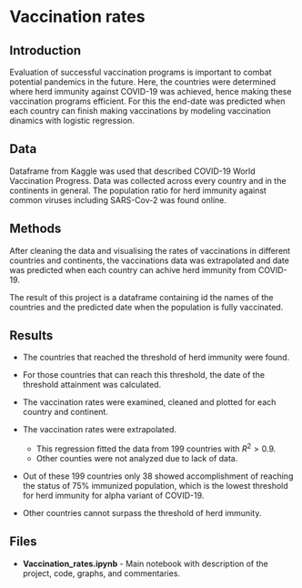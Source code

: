# Vaccination rates

## Introduction
Evaluation of successful vaccination programs is important to combat potential pandemics in the future. Here, the countries were determined where herd immunity against COVID-19 was achieved, hence making these vaccination programs efficient. For this the end-date was predicted when each country can finish making vaccinations by modeling vaccination dinamics with logistic regression.


## Data
Dataframe from Kaggle was used that described COVID-19 World Vaccination Progress. Data was collected across every country and in the continents in general. The population ratio for herd immunity against common viruses including SARS-Cov-2  was found online. 

## Methods
After cleaning the data and visualising the rates of vaccinations in different countries and continents, the vaccinations data was extrapolated and date was predicted when each country can achive herd immunity from COVID-19.

The result of this project is a dataframe containing id the names of the countries and the predicted date when the population is fully vaccinated.

## Results
- The countries that reached the threshold of herd immunity were found.   
- For those countries that can reach this threshold, the date of the threshold attainment was calculated.    

- The vaccination rates were examined, cleaned and plotted for each country and continent.
- The vaccination rates were extrapolated. 
    - This regression fitted the data from 199 countries with $R^2 > 0.9$. 
    - Other counties were not analyzed due to lack of data.
- Out of these 199 countries only 38 showed accomplishment of reaching the status of 75% immunized population, which is the lowest threshold for herd immunity for alpha variant of COVID-19.
- Other countries cannot surpass the threshold of herd immunity.


## Files
- **Vaccination_rates.ipynb** - Main notebook with description of the project, code, graphs, and commentaries.

